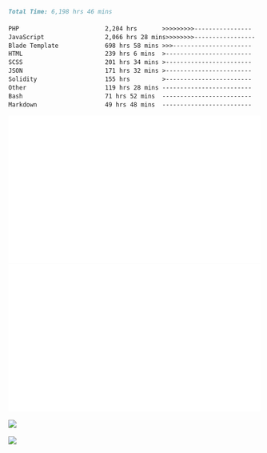 <!--START_SECTION:waka-->

```markdown
Total Time: 6,198 hrs 46 mins

PHP                        2,204 hrs       >>>>>>>>>----------------   34.88 %
JavaScript                 2,066 hrs 28 mins>>>>>>>>-----------------   32.71 %
Blade Template             698 hrs 58 mins >>>----------------------   11.06 %
HTML                       239 hrs 6 mins  >------------------------   03.78 %
SCSS                       201 hrs 34 mins >------------------------   03.19 %
JSON                       171 hrs 32 mins >------------------------   02.71 %
Solidity                   155 hrs         >------------------------   02.45 %
Other                      119 hrs 28 mins -------------------------   01.89 %
Bash                       71 hrs 52 mins  -------------------------   01.14 %
Markdown                   49 hrs 48 mins  -------------------------   00.79 %
```

<!--END_SECTION:waka-->

![](https://raw.githubusercontent.com/DrMaxis/github-stats-transparent/output/generated/overview.svg)
![](https://raw.githubusercontent.com/DrMaxis/github-stats-transparent/output/generated/languages.svg)

![](https://git-readme-stats-drmaxis-projects.vercel.app/api?username=drmaxis&show_icons=true&theme=outrun&count_private=true&show=reviews,discussions_started,discussions_answered,prs_merged,prs_merged_percentage&custom_title=2024%20Github%20Rank)
 
<a href="https://count.getloli.com/"><img src="https://count.getloli.com/get/@:maxis-the-alchemist?theme=rule34"></a>
<!-- https://count.getloli.com/get/@alchemist?theme=rule34 -->
<br>
